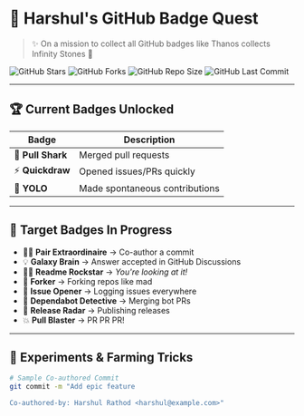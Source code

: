 # 🧿 Harshul's GitHub Badge Quest

> ✨ On a mission to collect all GitHub badges like Thanos collects Infinity Stones 💠

![GitHub Stars](https://img.shields.io/github/stars/harshul1484/badge-farming?style=social)
![GitHub Forks](https://img.shields.io/github/forks/harshul1484/badge-farming?style=social)
![GitHub Repo Size](https://img.shields.io/github/repo-size/harshul1484/badge-farming)
![GitHub Last Commit](https://img.shields.io/github/last-commit/harshul1484/badge-farming)

---

## 🏆 Current Badges Unlocked

| Badge | Description |
|-------|-------------|
| 🦈 **Pull Shark** | Merged pull requests |
| ⚡ **Quickdraw** | Opened issues/PRs quickly |
| 🚀 **YOLO** | Made spontaneous contributions |

---

## 🎯 Target Badges In Progress

- 👨‍💻 **Pair Extraordinaire** → Co-author a commit  
- 💡 **Galaxy Brain** → Answer accepted in GitHub Discussions  
- 🧑‍🎨 **Readme Rockstar** → *You're looking at it!*  
- 🍴 **Forker** → Forking repos like mad  
- 🐛 **Issue Opener** → Logging issues everywhere  
- 🤖 **Dependabot Detective** → Merging bot PRs  
- 🚢 **Release Radar** → Publishing releases  
- 💥 **Pull Blaster** → PR PR PR!  

---

## 🧪 Experiments & Farming Tricks

```bash
# Sample Co-authored Commit
git commit -m "Add epic feature

Co-authored-by: Harshul Rathod <harshul@example.com>"
